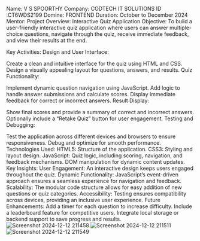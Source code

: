 Name: V S SPOORTHY
Company: CODTECH IT SOLUTIONS
ID :CT6WDS2199
Domine: FRONTEND
Duration: October to December 2024
Mentor:
Project Overview: Interactive Quiz Application
Objective:
To build a user-friendly interactive quiz application where users can answer multiple-choice questions, navigate through the quiz, receive immediate feedback, and view their results at the end.

Key Activities:
Design and User Interface:

Create a clean and intuitive interface for the quiz using HTML and CSS.
Design a visually appealing layout for questions, answers, and results.
Quiz Functionality:

Implement dynamic question navigation using JavaScript.
Add logic to handle answer submissions and calculate scores.
Display immediate feedback for correct or incorrect answers.
Result Display:

Show final scores and provide a summary of correct and incorrect answers.
Optionally include a “Retake Quiz” button for user engagement.
Testing and Debugging:

Test the application across different devices and browsers to ensure responsiveness.
Debug and optimize for smooth performance.
Technologies Used:
HTML5: Structure of the application.
CSS3: Styling and layout design.
JavaScript:
Quiz logic, including scoring, navigation, and feedback mechanisms.
DOM manipulation for dynamic content updates.
Key Insights:
User Engagement: An interactive design keeps users engaged throughout the quiz.
Dynamic Functionality: JavaScript’s event-driven approach ensures a seamless experience for navigation and feedback.
Scalability: The modular code structure allows for easy addition of new questions or quiz categories.
Accessibility: Testing ensures compatibility across devices, providing an inclusive user experience.
Future Enhancements:
Add a timer for each question to increase difficulty.
Include a leaderboard feature for competitive users.
Integrate local storage or backend support to save progress and results.
![Screenshot 2024-12-12 211458](https://github.com/user-attachments/assets/c3156104-1211-4dfd-9c90-206f3866d443)
![Screenshot 2024-12-12 211511](https://github.com/user-attachments/assets/26bfa5aa-b135-46b4-9a71-bf7306e2aeee)
![Screenshot 2024-12-12 211549](https://github.com/user-attachments/assets/ee066e93-7177-40c3-bfa0-201f2ab73af3)
